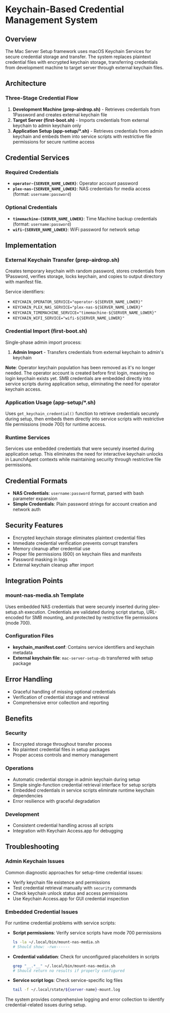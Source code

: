 # Keychain-Based Credential Management System

## Overview

The Mac Server Setup framework uses macOS Keychain Services for secure credential storage and transfer. The system replaces plaintext credential files with encrypted keychain storage, transferring credentials from development machine to target server through external keychain files.

## Architecture

### Three-Stage Credential Flow

1. **Development Machine (prep-airdrop.sh)** - Retrieves credentials from 1Password and creates external keychain file
2. **Target Server (first-boot.sh)** - Imports credentials from external keychain to admin keychain only
3. **Application Setup (app-setup/*.sh)** - Retrieves credentials from admin keychain and embeds them into service scripts with restrictive file permissions for secure runtime access

## Credential Services

### Required Credentials

- **`operator-{SERVER_NAME_LOWER}`**: Operator account password
- **`plex-nas-{SERVER_NAME_LOWER}`**: NAS credentials for media access (format: `username:password`)

### Optional Credentials

- **`timemachine-{SERVER_NAME_LOWER}`**: Time Machine backup credentials (format: `username:password`)
- **`wifi-{SERVER_NAME_LOWER}`**: WiFi password for network setup

## Implementation

### External Keychain Transfer (prep-airdrop.sh)

Creates temporary keychain with random password, stores credentials from 1Password, verifies storage, locks keychain, and copies to output directory with manifest file.

Service identifiers:

- `KEYCHAIN_OPERATOR_SERVICE="operator-${SERVER_NAME_LOWER}"`
- `KEYCHAIN_PLEX_NAS_SERVICE="plex-nas-${SERVER_NAME_LOWER}"`
- `KEYCHAIN_TIMEMACHINE_SERVICE="timemachine-${SERVER_NAME_LOWER}"`
- `KEYCHAIN_WIFI_SERVICE="wifi-${SERVER_NAME_LOWER}"`

### Credential Import (first-boot.sh)

Single-phase admin import process:

1. **Admin Import** - Transfers credentials from external keychain to admin's keychain

**Note**: Operator keychain population has been removed as it's no longer needed. The operator account is created before first login, meaning no login keychain exists yet. SMB credentials are embedded directly into service scripts during application setup, eliminating the need for operator keychain access.

### Application Usage (app-setup/*.sh)

Uses `get_keychain_credential()` function to retrieve credentials securely during setup, then embeds them directly into service scripts with restrictive file permissions (mode 700) for runtime access.

### Runtime Services

Services use embedded credentials that were securely inserted during application setup. This eliminates the need for interactive keychain unlocks in LaunchAgent contexts while maintaining security through restrictive file permissions.

## Credential Formats

- **NAS Credentials**: `username:password` format, parsed with bash parameter expansion
- **Simple Credentials**: Plain password strings for account creation and network auth

## Security Features

- Encrypted keychain storage eliminates plaintext credential files
- Immediate credential verification prevents corrupt transfers
- Memory cleanup after credential use
- Proper file permissions (600) on keychain files and manifests
- Password masking in logs
- External keychain cleanup after import

## Integration Points

### mount-nas-media.sh Template

Uses embedded NAS credentials that were securely inserted during plex-setup.sh execution. Credentials are validated during script startup, URL-encoded for SMB mounting, and protected by restrictive file permissions (mode 700).

### Configuration Files

- **keychain_manifest.conf**: Contains service identifiers and keychain metadata
- **External keychain file**: `mac-server-setup-db` transferred with setup package

## Error Handling

- Graceful handling of missing optional credentials
- Verification of credential storage and retrieval
- Comprehensive error collection and reporting

## Benefits

### Security

- Encrypted storage throughout transfer process
- No plaintext credential files in setup packages
- Proper access controls and memory management

### Operations  

- Automatic credential storage in admin keychain during setup
- Simple single-function credential retrieval interface for setup scripts
- Embedded credentials in service scripts eliminate runtime keychain dependencies
- Error resilience with graceful degradation

### Development

- Consistent credential handling across all scripts
- Integration with Keychain Access.app for debugging

## Troubleshooting

### Admin Keychain Issues

Common diagnostic approaches for setup-time credential issues:

- Verify keychain file existence and permissions
- Test credential retrieval manually with `security` commands
- Check keychain unlock status and access permissions  
- Use Keychain Access.app for GUI credential inspection

### Embedded Credential Issues

For runtime credential problems with service scripts:

- **Script permissions**: Verify service scripts have mode 700 permissions

  ```bash
  ls -la ~/.local/bin/mount-nas-media.sh
  # Should show: -rwx------
  ```

- **Credential validation**: Check for unconfigured placeholders in scripts

  ```bash
  grep "__.*__" ~/.local/bin/mount-nas-media.sh
  # Should return no results if properly configured
  ```

- **Service script logs**: Check service-specific log files

  ```bash
  tail -f ~/.local/state/${server-name}-mount.log
  ```

The system provides comprehensive logging and error collection to identify credential-related issues during setup.
